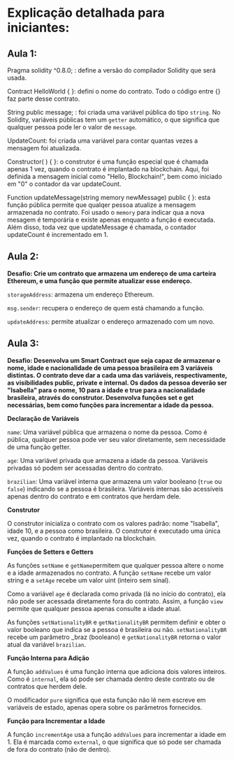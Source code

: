 # Explicação detalhada para iniciantes:


## Aula 1:

Pragma solidity ^0.8.0; : define a versão do compilador Solidity que será usada.

Contract HelloWorld { }: defini o nome do contrato. Todo o código entre {} faz parte desse contrato.

String public message; : foi criada uma variável pública do tipo `string`. No Solidity, variáveis públicas tem um `getter` automático, o que significa que qualquer pessoa pode ler o valor de `message`.

UpdateCount: foi criada uma variável para contar quantas vezes a mensagem foi atualizada. 

Constructor( ) { }: o construtor é uma função especial que é chamada apenas 1 vez, quando o contrato é implantado na blockchain. Aqui, foi definida a mensagem inicial como "Hello, Blockchain!", bem como iniciado em "0" o contador da var updateCount.

Function updateMessage(string memory newMessage) public { }: esta função pública permite que qualqer pessoa atualize a mensagem armazenada no contrato. Foi usado o `memory` para indicar qua a nova mesagem é temporária e existe apenas enquanto a função é executada. Além disso, toda vez que updateMessage é chamada, o contador updateCount é incrementado em 1.


## Aula 2:

**Desafio: Crie um contrato que armazena um endereço de uma carteira Ethereum, e uma função que permite atualizar esse endereço.**

`storageAddress`: armazena um endereço Ethereum.

`msg.sender`: recupera o endereço de quem está chamando a função.

`updateAddress`: permite atualizar o endereço armazenado com um novo.


## Aula 3:

**Desafio: Desenvolva um Smart Contract que seja capaz de armazenar o nome, idade e nacionalidade de uma pessoa brasileira em 3 variáveis distintas. O contrato deve dar a cada uma das variáveis, respectivamente, as visibilidades public, private e internal. Os dados da pessoa deverão ser "Isabella" para o nome, 10 para a idade e true para a nacionalidade brasileira, através do construtor. Desenvolva funções set e get necessárias, bem como funções para incrementar a idade da pessoa.**


**Declaração de Variáveis**

`name`: Uma variável pública que armazena o nome da pessoa. Como é pública, qualquer pessoa pode ver seu valor diretamente, sem necessidade de uma função getter.

`age`: Uma variável privada que armazena a idade da pessoa. Variáveis privadas só podem ser acessadas dentro do contrato.

`brazilian`: Uma variável interna que armazena um valor booleano (`true` ou `false`) indicando se a pessoa é brasileira. Variáveis internas são acessíveis apenas dentro do contrato e em contratos que herdam dele.

**Construtor**

O construtor inicializa o contrato com os valores padrão: nome "Isabella", idade 10, e a pessoa como brasileira. O construtor é executado uma única vez, quando o contrato é implantado na blockchain.

**Funções de Setters e Getters**

As funções `setName` e `getName`permitem que qualquer pessoa altere o nome e a idade armazenados no contrato. A função `setName` recebe um valor string e a `setAge` recebe um valor uint (inteiro sem sinal).

Como a variável `age` é declarada como privada (lá no início do contrato), ela não pode ser acessada diretamente fora do contrato. Assim, a função `view` permite que qualquer pessoa apenas consulte a idade atual.

As funções `setNationalityBR` e `getNationalityBR` permitem definir e obter o valor booleano que indica se a pessoa é brasileira ou não. `setNationalityBR` recebe um parâmetro _braz (booleano) e `getNationalityBR` retorna o valor atual da variável `brazilian`.

**Função Interna para Adição**

A função `addValues` é uma função interna que adiciona dois valores inteiros. Como é `internal`, ela só pode ser chamada dentro deste contrato ou de contratos que herdem dele.

O modificador `pure` significa que esta função não lê nem escreve em variáveis de estado, apenas opera sobre os parâmetros fornecidos.

**Função para Incrementar a Idade**

A função `incrementAge` usa a função `addValues` para incrementar a idade em 1. Ela é marcada como `external`, o que significa que só pode ser chamada de fora do contrato (não de dentro).


